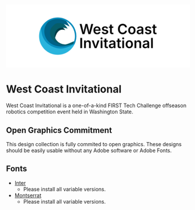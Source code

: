 ![Logo Banner](example/WCI_Readme_Banner.png)

# West Coast Invitational
West Coast Invitational is a one-of-a-kind FIRST Tech Challenge offseason robotics competition event held in Washington State.

## Open Graphics Commitment
This design collection is fully commited to open graphics. These designs should be easily usable without any Adobe software or Adobe Fonts.

## Fonts
- [Inter](https://fonts.google.com/specimen/Inter)
  - Please install all variable versions.
- [Montserrat](https://fonts.google.com/specimen/Montserrat)
  - Please install all variable versions.